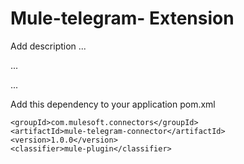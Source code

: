 # Mule-telegram- Extension

Add description ...


...


...


Add this dependency to your application pom.xml

```
<groupId>com.mulesoft.connectors</groupId>
<artifactId>mule-telegram-connector</artifactId>
<version>1.0.0</version>
<classifier>mule-plugin</classifier>
```

